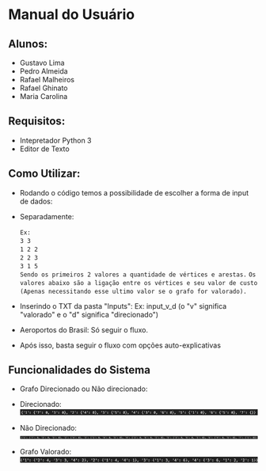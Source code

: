 # Manual do Usuário

## Alunos:
- Gustavo Lima 
- Pedro Almeida
- Rafael Malheiros
- Rafael Ghinato 
- Maria Carolina

## Requisitos:
- Intepretador Python 3
- Editor de Texto

## Como Utilizar:

- Rodando o código temos a possibilidade de escolher a forma de input de dados:

- Separadamente:

    `Ex:` 
    <br>
    `3 3`
    <br>
    `1 2 2`
    <br>
    `2 2 3`
    <br>
    `3 1 5`
    <br>
    `Sendo os primeiros 2 valores a quantidade de vértices e arestas.`
    `Os valores abaixo são a ligação entre os vértices e seu valor de custo (Apenas necessitando esse ultimo valor se o grafo for valorado).`

- Inserindo o TXT da pasta "Inputs":
    Ex: input_v_d (o "v" significa "valorado" e o "d" significa "direcionado")


- Aeroportos do Brasil:
    Só seguir o fluxo.

- Após isso, basta seguir o fluxo com opções auto-explicativas

## Funcionalidades do Sistema

- Grafo Direcionado ou Não direcionado:
- Direcionado:
![alt text](/Images/direcionado.png)

- Não Direcionado:
![alt text](/Images/naoDirecionado.png)

- Grafo Valorado:
![alt text](/Images/valorado.png)
















